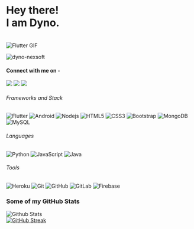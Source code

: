 # Hey there!<br>I am Dyno.
<br>
<img src="https://media.giphy.com/media/E89xxATM4iZoPdr6Tb/giphy.gif" alt="Flutter GIF">

<p align="left"> <img src="https://komarev.com/ghpvc/?username=dyno-nexsoft" alt="dyno-nexsoft" /> </p> 

#### Connect with me on - 
[<img src="https://img.shields.io/badge/linkedin-%230077B5.svg?&style=for-the-badge&logo=linkedin&logoColor=white" />](https://www.linkedin.com/in/dyno-nexsoft/) 
[<img src = "https://img.shields.io/badge/instagram-%23E4405F.svg?&style=for-the-badge&logo=instagram&logoColor=white">](https://www.instagram.com/dyno-nexsoft/)
[<img src ="https://img.shields.io/badge/Gmail-%23E4405F.svg?&style=for-the-badge&logo=gmail&logoColor=white">](mailto:dyno-nexsoft@gmail.com)

###### Frameworks and Stack
![Flutter](https://img.shields.io/badge/-Flutter-blue?style=for-the-badge&logo=flutter)
![Android](https://img.shields.io/badge/-Android-green?style=for-the-badge&logo=android)
![Nodejs](https://img.shields.io/badge/-Nodejs-black?style=for-the-badge&logo=Node.js)
![HTML5](https://img.shields.io/badge/-HTML5-E34F26?style=for-the-badge&logo=html5&logoColor=white)
![CSS3](https://img.shields.io/badge/-CSS3-1572B6?style=for-the-badge&logo=css3)
![Bootstrap](https://img.shields.io/badge/-Bootstrap-563D7C?style=for-the-badge&logo=bootstrap)
![MongoDB](https://img.shields.io/badge/-MongoDB-black?style=for-the-badge&logo=mongodb)
![MySQL](https://img.shields.io/badge/-MySQL-pink?style=for-the-badge&logo=mysql)


###### Languages
![Python](https://img.shields.io/badge/-Python-black?style=for-the-badge&logo=Python)
![JavaScript](https://img.shields.io/badge/-JavaScript-black?style=for-the-badge&logo=javascript)
![Java](https://img.shields.io/badge/-java-E34A86?style=for-the-badge&logo=java)

###### Tools
![Heroku](https://img.shields.io/badge/-Heroku-430098?style=for-the-badge&logo=heroku)
![Git](https://img.shields.io/badge/-Git-black?style=for-the-badge&logo=git)
![GitHub](https://img.shields.io/badge/-GitHub-181717?style=for-the-badge&logo=github)
![GitLab](https://img.shields.io/badge/-GitLab-FCA121?style=for-the-badge&logo=gitlab)
![Firebase](https://img.shields.io/badge/-Firebase-181717?style=for-the-badge&logo=firebase)

### Some of my GitHub Stats
![Github Stats](https://github-readme-stats.vercel.app/api?username=dyno-nexsoft&count_private=true&show_icons=true&include_all_commits=true)<br/>
[![GitHub Streak](http://github-readme-streak-stats.herokuapp.com?user=dyno-nexsoft&theme=prussian&hide_border=true)](https://git.io/streak-stats)
